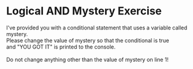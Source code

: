 # Logical AND Mystery Exercise

I've provided you with a conditional statement that uses a variable called mystery.
<br/>Please change the value of mystery so that the conditional is true
<br/>and "YOU GOT IT" is printed to the console.  
<br/>Do not change anything other than the value of mystery on line 1!
